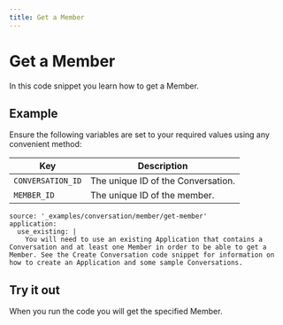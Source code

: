 ```yaml
---
title: Get a Member
---
```


# Get a Member

In this code snippet you learn how to get a Member.

## Example

Ensure the following variables are set to your required values using any convenient method:

Key | Description
-- | --
`CONVERSATION_ID` | The unique ID of the Conversation.
`MEMBER_ID` | The unique ID of the member.

```code_snippets
source: '_examples/conversation/member/get-member'
application:
  use_existing: |
    You will need to use an existing Application that contains a Conversation and at least one Member in order to be able to get a Member. See the Create Conversation code snippet for information on how to create an Application and some sample Conversations.
```

## Try it out

When you run the code you will get the specified Member.

